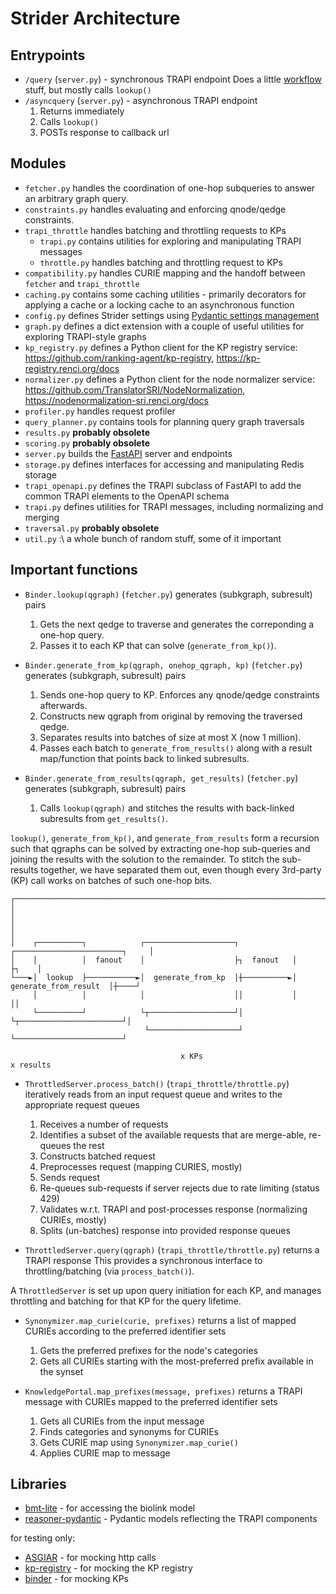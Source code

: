 # Strider Architecture

## Entrypoints

* `/query` (`server.py`) - synchronous TRAPI endpoint
  Does a little [workflow]() stuff, but mostly calls `lookup()`
* `/asyncquery` (`server.py`) - asynchronous TRAPI endpoint
  1. Returns immediately
  2. Calls `lookup()`
  3. POSTs response to callback url

## Modules

* `fetcher.py` handles the coordination of one-hop subqueries to answer an arbitrary graph query.
* `constraints.py` handles evaluating and enforcing qnode/qedge constraints.
* `trapi_throttle` handles batching and throttling requests to KPs
  * `trapi.py` contains utilities for exploring and manipulating TRAPI messages
  * `throttle.py` handles batching and throttling request to KPs
* `compatibility.py` handles CURIE mapping and the handoff between `fetcher` and `trapi_throttle`
* `caching.py` contains some caching utilities - primarily decorators for applying a cache or a locking cache to an asynchronous function
* `config.py` defines Strider settings using [Pydantic settings management](https://pydantic-docs.helpmanual.io/usage/settings/)
* `graph.py` defines a dict extension with a couple of useful utilities for exploring TRAPI-style graphs
* `kp_registry.py` defines a Python client for the KP registry service: https://github.com/ranking-agent/kp-registry, https://kp-registry.renci.org/docs
* `normalizer.py` defines a Python client for the node normalizer service: https://github.com/TranslatorSRI/NodeNormalization, https://nodenormalization-sri.renci.org/docs
* `profiler.py` handles request profiler
* `query_planner.py` contains tools for planning query graph traversals
* `results.py` **probably obsolete**
* `scoring.py` **probably obsolete**
* `server.py` builds the [FastAPI](https://fastapi.tiangolo.com/) server and endpoints
* `storage.py` defines interfaces for accessing and manipulating Redis storage
* `trapi_openapi.py` defines the TRAPI subclass of FastAPI to add the common TRAPI elements to the OpenAPI schema
* `trapi.py` defines utilities for TRAPI messages, including normalizing and merging
* `traversal.py` **probably obsolete**
* `util.py` :\ a whole bunch of random stuff, some of it important

## Important functions

* `Binder.lookup(qgraph)` (`fetcher.py`) generates (subkgraph, subresult) pairs
  1. Gets the next qedge to traverse and generates the correponding a one-hop query.
  2. Passes it to each KP that can solve (`generate_from_kp()`).

* `Binder.generate_from_kp(qgraph, onehop_qgraph, kp)` (`fetcher.py`) generates (subkgraph, subresult) pairs
  1. Sends one-hop query to KP. Enforces any qnode/qedge constraints afterwards.
  2. Constructs new qgraph from original by removing the traversed qedge.
  3. Separates results into batches of size at most X (now 1 million).
  4. Passes each batch to `generate_from_results()` along with a result map/function that points back to linked subresults.

* `Binder.generate_from_results(qgraph, get_results)` (`fetcher.py`) generates (subkgraph, subresult) pairs
  1. Calls `lookup(qgraph)` and stitches the results with back-linked subresults from `get_results()`.

`lookup()`, `generate_from_kp()`, and `generate_from_results` form a recursion such that qgraphs can be solved by extracting one-hop sub-queries and joining the results with the solution to the remainder.
To stitch the sub-results together, we have separated them out, even though every 3rd-party (KP) call works on batches of such one-hop bits.

```text
┌─────────────────────────────────────────────────────────────────────────────────────────────┐
│                                                                                             │
│                                                                                             │
│    ┌──────────┐            ┌────────────────────┐            ┌────────────────────────┐     │
│    │          │  fanout    │                    ├┐  fanout   │                        ├┐    │
└───►│  lookup  ├───────────►│  generate_from_kp  │┼──────────►│  generate_from_result  │┼────┘
     │          │            │                    ││           │                        ││
     └──────────┘            └┬───────────────────┘│           └┬───────────────────────┘│
                              └────────────────────┘            └────────────────────────┘

                                      x KPs                              x results
```
* `ThrottledServer.process_batch()` (`trapi_throttle/throttle.py`) iteratively reads from an input request queue and writes to the appropriate request queues
  1. Receives a number of requests
  2. Identifies a subset of the available requests that are merge-able, re-queues the rest
  3. Constructs batched request
  4. Preprocesses request (mapping CURIES, mostly)
  5. Sends request
  6. Re-queues sub-requests if server rejects due to rate limiting (status 429)
  7. Validates w.r.t. TRAPI and post-processes response (normalizing CURIEs, mostly)
  8. Splits (un-batches) response into provided response queues

* `ThrottledServer.query(qgraph)` (`trapi_throttle/throttle.py`) returns a TRAPI response
  This provides a synchronous interface to throttling/batching (via `process_batch()`).

A `ThrottledServer` is set up upon query initiation for each KP, and manages throttling and batching for that KP for the query lifetime.

* `Synonymizer.map_curie(curie, prefixes)` returns a list of mapped CURIEs according to the preferred identifier sets
  1. Gets the preferred prefixes for the node's categories
  2. Gets all CURIEs starting with the most-preferred prefix available in the synset

* `KnowledgePortal.map_prefixes(message, prefixes)` returns a TRAPI message with CURIEs mapped to the preferred identifier sets
  1. Gets all CURIEs from the input message
  2. Finds categories and synonyms for CURIEs
  3. Gets CURIE map using `Synonymizer.map_curie()`
  4. Applies CURIE map to message

## Libraries

* [bmt-lite](https://github.com/patrickkwang/bmt-lite) - for accessing the biolink model
* [reasoner-pydantic](https://github.com/TranslatorSRI/reasoner-pydantic) - Pydantic models reflecting the TRAPI components

for testing only:
* [ASGIAR](https://github.com/patrickkwang/asgiar) - for mocking http calls
* [kp-registry](https://github.com/ranking-agent/kp-registry) - for mocking the KP registry
* [binder](https://github.com/TranslatorSRI/binder) - for mocking KPs
